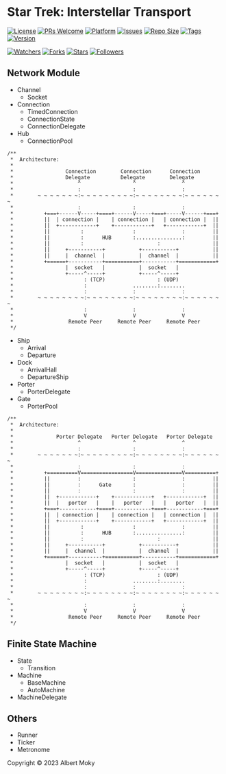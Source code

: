 # Star Trek: Interstellar Transport

[![License](https://img.shields.io/github/license/moky/StarTrek)](https://github.com/moky/StarTrek/blob/master/LICENSE)
[![PRs Welcome](https://img.shields.io/badge/PRs-welcome-brightgreen.svg)](https://github.com/moky/StarTrek/pulls)
[![Platform](https://img.shields.io/badge/Platform-Dart%203-brightgreen.svg)](https://github.com/moky/StarTrek/wiki)
[![Issues](https://img.shields.io/github/issues/moky/StarTrek)](https://github.com/moky/StarTrek/issues)
[![Repo Size](https://img.shields.io/github/repo-size/moky/StarTrek)](https://github.com/moky/StarTrek/archive/refs/heads/main.zip)
[![Tags](https://img.shields.io/github/tag/moky/StarTrek)](https://github.com/moky/StarTrek/tags)
[![Version](https://img.shields.io/pub/v/startrek)](https://pub.dev/packages/startrek)

[![Watchers](https://img.shields.io/github/watchers/moky/StarTrek)](https://github.com/moky/StarTrek/watchers)
[![Forks](https://img.shields.io/github/forks/moky/StarTrek)](https://github.com/moky/StarTrek/forks)
[![Stars](https://img.shields.io/github/stars/moky/StarTrek)](https://github.com/moky/StarTrek/stargazers)
[![Followers](https://img.shields.io/github/followers/moky)](https://github.com/orgs/moky/followers)

## Network Module

* Channel
	* Socket
* Connection
	* TimedConnection
	* ConnectionState
	* ConnectionDelegate
* Hub
	* ConnectionPool

```
/**
 *  Architecture:
 *
 *                 Connection        Connection      Connection
 *                 Delegate          Delegate        Delegate
 *                     ^                 ^               ^
 *                     :                 :               :
 *        ~ ~ ~ ~ ~ ~ ~:~ ~ ~ ~ ~ ~ ~ ~ ~:~ ~ ~ ~ ~ ~ ~ ~:~ ~ ~ ~ ~ ~ ~
 *                     :                 :               :
 *          +===+------V-----+====+------V-----+===+-----V------+===+
 *          ||  | connection |    | connection |   | connection |  ||
 *          ||  +------------+    +------------+   +------------+  ||
 *          ||          :                :               :         ||
 *          ||          :      HUB       :...............:         ||
 *          ||          :                        :                 ||
 *          ||     +-----------+           +-----------+           ||
 *          ||     |  channel  |           |  channel  |           ||
 *          +======+-----------+===========+-----------+============+
 *                 |  socket   |           |  socket   |
 *                 +-----^-----+           +-----^-----+
 *                       : (TCP)                 : (UDP)
 *                       :               ........:........
 *                       :               :               :
 *        ~ ~ ~ ~ ~ ~ ~ ~:~ ~ ~ ~ ~ ~ ~ ~:~ ~ ~ ~ ~ ~ ~ ~:~ ~ ~ ~ ~ ~ ~
 *                       :               :               :
 *                       V               V               V
 *                  Remote Peer     Remote Peer     Remote Peer
 */
```

* Ship
	* Arrival
	* Departure
* Dock
	* ArrivalHall
	* DepartureShip
* Porter
	* PorterDelegate
* Gate
	* PorterPool

```
/**
 *  Architecture:
 *
 *              Porter Delegate   Porter Delegate   Porter Delegate
 *                     ^                 ^               ^
 *                     :                 :               :
 *        ~ ~ ~ ~ ~ ~ ~:~ ~ ~ ~ ~ ~ ~ ~ ~:~ ~ ~ ~ ~ ~ ~ ~:~ ~ ~ ~ ~ ~ ~
 *                     :                 :               :
 *          +==========V=================V===============V==========+
 *          ||         :                 :               :         ||
 *          ||         :      Gate       :               :         ||
 *          ||         :                 :               :         ||
 *          ||  +------------+    +------------+   +------------+  ||
 *          ||  |   porter   |    |   porter   |   |   porter   |  ||
 *          +===+------------+====+------------+===+------------+===+
 *          ||  | connection |    | connection |   | connection |  ||
 *          ||  +------------+    +------------+   +------------+  ||
 *          ||          :                :               :         ||
 *          ||          :      HUB       :...............:         ||
 *          ||          :                        :                 ||
 *          ||     +-----------+           +-----------+           ||
 *          ||     |  channel  |           |  channel  |           ||
 *          +======+-----------+===========+-----------+============+
 *                 |  socket   |           |  socket   |
 *                 +-----^-----+           +-----^-----+
 *                       : (TCP)                 : (UDP)
 *                       :               ........:........
 *                       :               :               :
 *        ~ ~ ~ ~ ~ ~ ~ ~:~ ~ ~ ~ ~ ~ ~ ~:~ ~ ~ ~ ~ ~ ~ ~:~ ~ ~ ~ ~ ~ ~
 *                       :               :               :
 *                       V               V               V
 *                  Remote Peer     Remote Peer     Remote Peer
 */
```

## Finite State Machine

* State
	* Transition
* Machine
	* BaseMachine
	* AutoMachine
* MachineDelegate

## Others

* Runner
* Ticker
* Metronome

Copyright &copy; 2023 Albert Moky
